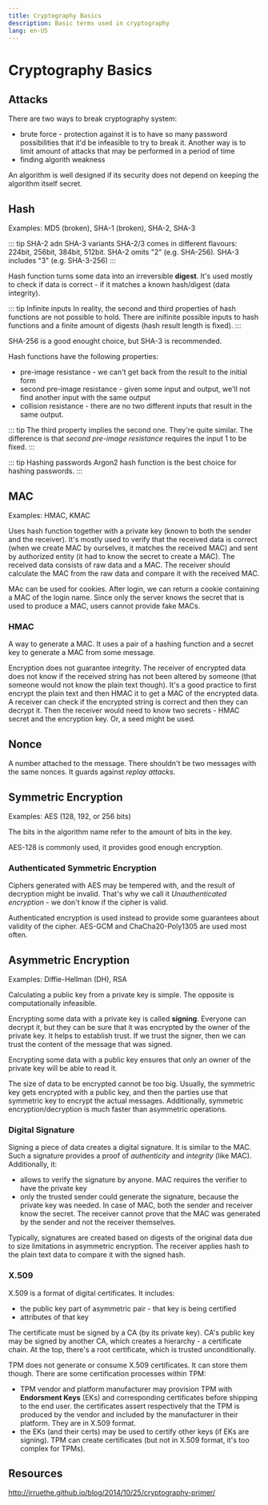 ```yaml
---
title: Cryptography Basics
description: Basic terms used in cryptography
lang: en-US
---
```


# Cryptography Basics

## Attacks

There are two ways to break cryptography system:

- brute force - protection against it is to have so many password possibilities
  that it'd be infeasible to try to break it. Another way is to limit amount of
  attacks that may be performed in a period of time
- finding algorith weakness

An algorithm is well designed if its security does not depend on keeping the
algorithm itself secret.

## Hash

Examples: MD5 (broken), SHA-1 (broken), SHA-2, SHA-3

::: tip SHA-2 adn SHA-3 variants
SHA-2/3 comes in different flavours: 224bit, 256bit, 384bit, 512bit.
SHA-2 omits "2" (e.g. SHA-256).
SHA-3 includes "3" (e.g. SHA-3-256)
:::

Hash function turns some data into an irreversible **digest**. It's used mostly
to check if data is correct - if it matches a known hash/digest (data integrity).

::: tip Infinite inputs
In reality, the second and third properties of hash functions are not possible
to hold. There are inifinite possible inputs to hash functions and a finite
amount of digests (hash result length is fixed).
:::

SHA-256 is a good enought choice, but SHA-3 is recommended.

Hash functions have the following properties:

- pre-image resistance - we can't get back from the result to the initial form
- second pre-image resistance - given some input and output, we'll not find
  another input with the same output
- collision resistance - there are no two different inputs that result in
  the same output.

::: tip
The third property implies the second one. They're quite similar. The difference
is that *second pre-image resistance* requires the input 1 to be fixed.
:::

::: tip Hashing passwords
Argon2 hash function is the best choice for hashing passwords.
:::

## MAC

Examples: HMAC, KMAC

Uses hash function together with a private key (known to both the sender and the
receiver). It's mostly used to verify that the received data is correct (when we
create MAC by ourselves, it matches the received MAC) and sent by authorized
entity (it had to know the secret to create a MAC). The received data consists
of raw data and a MAC. The receiver should calculate the MAC from the raw data
and compare it with the received MAC.

MAc can be used for cookies. After login, we can return a cookie containing a
MAC of the login name. Since only the server knows the secret that is used to
produce a MAC, users cannot provide fake MACs.

### HMAC

A way to generate a MAC. It uses a pair of a hashing function and a secret key
to generate a MAC from some message.

Encryption does not guarantee integrity. The receiver of encrypted data does not
know if the received string has not been altered by someone (that someone would
not know the plain text though). It's a good practice to first encrypt the plain
text and then HMAC it to get a MAC of the encrypted data. A receiver can check
if the encrypted string is correct and then they can decrypt it. Then the
receiver would need to know two secrets - HMAC secret and the encryption key.
Or, a seed might be used.

## Nonce

A number attached to the message. There shouldn't be two messages with the same
nonces. It guards against *replay attacks*.

## Symmetric Encryption

Examples: AES (128, 192, or 256 bits)

The bits in the algorithm name refer to the amount of bits in the key.

AES-128 is commonly used, it provides good enough encryption.

### Authenticated Symmetric Encryption

Ciphers generated with AES may be tempered with, and the result of decryption
might be invalid. That's why we call it *Unauthenticated encryption* - we don't know if the cipher is valid.

Authenticated encryption is used instead to provide some guarantees about
validity of the cipher. AES-GCM and ChaCha20-Poly1305 are used most often.

## Asymmetric Encryption

Examples: Diffie-Hellman (DH), RSA

Calculating a public key from a private key is simple. The opposite is
computationally infeasible.

Encrypting some data with a private key is called **signing**. Everyone can
decrypt it, but they can be sure that it was encrypted by the owner of the
private key. It helps to establish trust. If we trust the signer, then we can
trust the content of the message that was signed.

Encrypting some data with a public key ensures that only an owner of the private
key will be able to read it.

The size of data to be encrypted cannot be too big. Usually, the symmetric key
gets encrypted with a public key, and then the parties use that symmetric key to
encrypt the actual messages. Additionally, symmetric encryption/decryption is
much faster than asymmetric operations.

### Digital Signature

Signing a piece of data creates a digital signature. It is similar to the MAC.
Such a signature provides a proof of *authenticity* and *integrity* (like MAC).
Additionally, it:

- allows to verify the signature by anyone. MAC requires the verifier to have
  the private key
- only the trusted sender could generate the signature, because the private key
  was needed. In case of MAC, both the sender and receiver know the secret. The
  receiver cannot prove that the MAC was generated by the sender and not the
  receiver themselves.

Typically, signatures are created based on digests of the original data due to
size limitations in asymmetric encryption. The receiver applies hash to the
plain text data to compare it with the signed hash.

### X.509

X.509 is a format of digital certificates. It includes:

- the public key part of asymmetric pair - that key is being certified
- attributes of that key

The certificate must be signed by a CA (by its private key). CA's public key may
be signed by another CA, which creates a hierarchy - a certificate chain. At the
top, there's a root certificate, which is trusted unconditionally.

TPM does not generate or consume X.509 certificates. It can store them though.
There are some certification processes within TPM:

- TPM vendor and platform manufacturer may provision TPM with **Endorsment
  Keys** (EKs) and corresponding certificates before shipping to the end user.
  the certificates assert respectively that the TPM is produced by the vendor
  and included by the manufacturer in their platform. They are in X.509 format.
- the EKs (and their certs) may be used to certify other keys (if EKs are
  signing). TPM can create certificates (but not in X.509 format, it's too
  complex for TPMs).

## Resources

http://jrruethe.github.io/blog/2014/10/25/cryptography-primer/